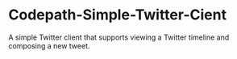# Codepath-Simple-Twitter-Cient
A simple Twitter client that supports viewing a Twitter timeline and composing a new tweet.
